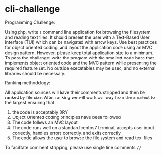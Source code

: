 # cli-challenge

Programming Challenge:

Using php, write a command line application for browsing the filesystem and reading text files. It should present the user with a Text-Based User Interface (TUI) which can be navigated with arrow keys. Use best practices for object oriented coding, and layout the application code using an MVC design pattern. However, please keep total application size to a minimum. To pass the challenge: write the program with the smallest code base that implements object oriented code and the MVC pattern while presenting the required feature set. No outside executables may be used, and no external libraries should be necessary.

Ranking methodology:

All application sources will have their comments stripped and then be ranked by file size.
After ranking we will work our way from the smallest to the largest ensuring that 
1. the code is acceptably DRY
2. Object Oriented coding principles have been followed
3. The code follows an MVC layout
4. The code runs well on a standard centos7 terminal, accepts user input correctly, handles errors correctly, and exits correctly
5. The code allows the user to browse the file system and read text files

To facilitate comment stripping, please use single line comments `//`